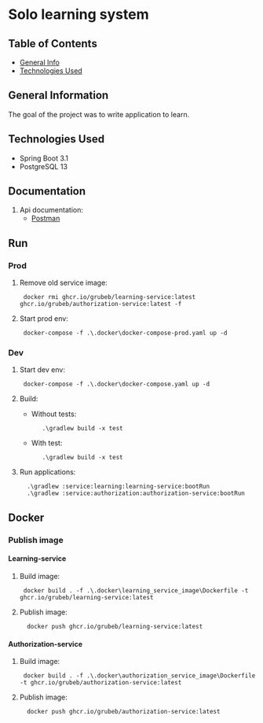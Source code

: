 # Solo learning system

## Table of Contents

* [General Info](#general-information)
* [Technologies Used](#technologies-used)

## General Information

The goal of the project was to write application to learn.

## Technologies Used

- Spring Boot 3.1
- PostgreSQL 13

## Documentation
1. Api documentation: 
   - [Postman](https://www.postman.com/f13-learning-service/workspace/team-workspace/overview)

## Run
### Prod
1. Remove old service image:

        docker rmi ghcr.io/grubeb/learning-service:latest ghcr.io/grubeb/authorization-service:latest -f

2. Start prod env:

        docker-compose -f .\.docker\docker-compose-prod.yaml up -d

### Dev
1. Start dev env:

        docker-compose -f .\.docker\docker-compose.yaml up -d

2. Build:
   - Without tests:

            .\gradlew build -x test
   - With test:

            .\gradlew build -x test
3. Run applications:

         .\gradlew :service:learning:learning-service:bootRun
         .\gradlew :service:authorization:authorization-service:bootRun


## Docker
### Publish image
#### Learning-service
1. Build image:

        docker build . -f .\.docker\learning_service_image\Dockerfile -t ghcr.io/grubeb/learning-service:latest

2. Publish image:

         docker push ghcr.io/grubeb/learning-service:latest

#### Authorization-service
1. Build image:

        docker build . -f .\.docker\authorization_service_image\Dockerfile -t ghcr.io/grubeb/authorization-service:latest

2. Publish image:

         docker push ghcr.io/grubeb/authorization-service:latest